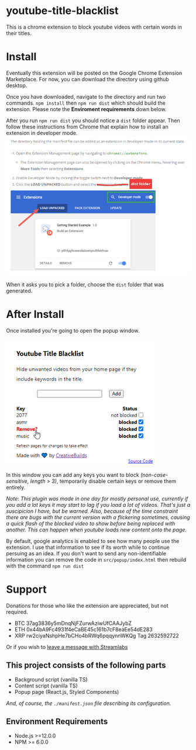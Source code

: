 # youtube-title-blacklist

This is a chrome extension to block youtube videos with certain words in their titles.

# Install

Eventually this extension will be posted on the Google Chrome Extension Marketplace. For now, you can download the directory using github desktop.

Once you have downloaded, navigate to the directory and run two commands. `npm install` then `npm run dist` which should build the extension. Please note the **Enviroment requirements** down below.

After you run `npm run dist` you should notice a `dist` folder appear. Then follow these instructions from Chrome that explain how to install an extension in developer mode. ![](images/chrome_developer_instructions.png)

When it asks you to pick a folder, choose the `dist` folder that was generated.

# After Install

Once installed you're going to open the popup window.

![](images/popup_window.png)

In this window you can add any keys you want to block _(non-case-sensitive, length > 3)_, temporarily disable certain keys or remove them entirely.

_Note: This plugin was made in one day for mostly personal use, currently if you add a lot keys it may start to lag if you load a lot of videos. That's just a suscipicion I have, but be warned. Also, because of the time constraint there are bugs with the current version with a flickering sometimes, causing a quick flash of the blocked video to show before being replaced with another. This can happen when youtube loads new content onto the page._

By default, google analytics is enabled to see how many people use the extension. I use that information to see if its worth while to continue persuing as an idea. If you don't want to send any non-identifiable information you can remove the code in `src/popup/index.html` then rebuild with the command `npm run dist`

# Support

Donations for those who like the extension are appreciated, but not required.

- BTC 37ag3836y5mDnqNjFZurwAziwUfCAAJybZ
- ETH 0x44bA9Fc4931f4eCaBE45c161b7cF8eaEe54dE283
- XRP rw2ciyaNshpHe7bCHo4bRWq6pqqynnWKQg Tag 2632592722

Or if you wish to [leave a message with Streamlabs](https://streamlabs.com/creativebuilds/tip)

## This project consists of the following parts

- Background script (vanilla TS)
- Content script (vanilla TS)
- Popup page (React.js, Styled Components)

_And, of course, the `./manifest.json` file describing its configuration._

## Environment Requirements

- Node.js >=12.0.0
- NPM >= 6.0.0
